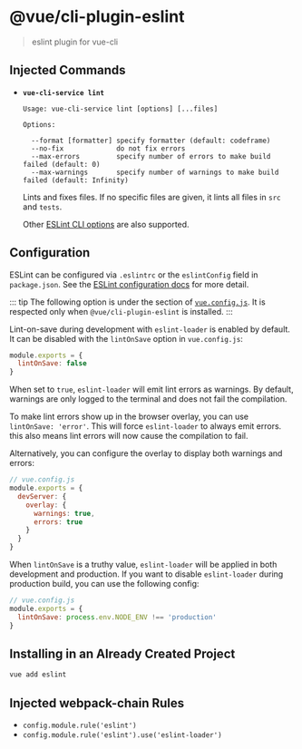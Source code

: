 # @vue/cli-plugin-eslint

> eslint plugin for vue-cli

## Injected Commands

- **`vue-cli-service lint`**

  ```
  Usage: vue-cli-service lint [options] [...files]

  Options:

    --format [formatter] specify formatter (default: codeframe)
    --no-fix             do not fix errors
    --max-errors         specify number of errors to make build failed (default: 0)
    --max-warnings       specify number of warnings to make build failed (default: Infinity)
  ```

  Lints and fixes files. If no specific files are given, it lints all files in `src` and `tests`.

  Other [ESLint CLI options](https://eslint.org/docs/user-guide/command-line-interface#options) are also supported.

## Configuration

ESLint can be configured via `.eslintrc` or the `eslintConfig` field in `package.json`. See
the [ESLint configuration docs](https://eslint.org/docs/user-guide/configuring) for more detail.

::: tip The following option is under the section of [`vue.config.js`](https://cli.vuejs.org/config/#vue-config-js). It
is respected only when `@vue/cli-plugin-eslint` is installed.
:::

Lint-on-save during development with `eslint-loader` is enabled by default. It can be disabled with the `lintOnSave`
option in `vue.config.js`:

``` js
module.exports = {
  lintOnSave: false
}
```

When set to `true`, `eslint-loader` will emit lint errors as warnings. By default, warnings are only logged to the
terminal and does not fail the compilation.

To make lint errors show up in the browser overlay, you can use `lintOnSave: 'error'`. This will force `eslint-loader`
to always emit errors. this also means lint errors will now cause the compilation to fail.

Alternatively, you can configure the overlay to display both warnings and errors:

``` js
// vue.config.js
module.exports = {
  devServer: {
    overlay: {
      warnings: true,
      errors: true
    }
  }
}
```

When `lintOnSave` is a truthy value, `eslint-loader` will be applied in both development and production. If you want to
disable `eslint-loader` during production build, you can use the following config:

``` js
// vue.config.js
module.exports = {
  lintOnSave: process.env.NODE_ENV !== 'production'
}
```

## Installing in an Already Created Project

``` sh
vue add eslint
```

## Injected webpack-chain Rules

- `config.module.rule('eslint')`
- `config.module.rule('eslint').use('eslint-loader')`
